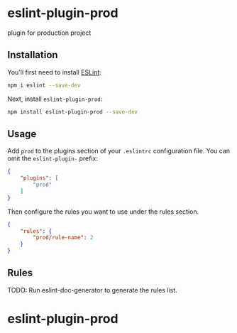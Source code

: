 # eslint-plugin-prod

plugin for production project

## Installation

You'll first need to install [ESLint](https://eslint.org/):

```sh
npm i eslint --save-dev
```

Next, install `eslint-plugin-prod`:

```sh
npm install eslint-plugin-prod --save-dev
```

## Usage

Add `prod` to the plugins section of your `.eslintrc` configuration file. You can omit the `eslint-plugin-` prefix:

```json
{
    "plugins": [
        "prod"
    ]
}
```


Then configure the rules you want to use under the rules section.

```json
{
    "rules": {
        "prod/rule-name": 2
    }
}
```

## Rules

<!-- begin auto-generated rules list -->
TODO: Run eslint-doc-generator to generate the rules list.
<!-- end auto-generated rules list -->


# eslint-plugin-prod
